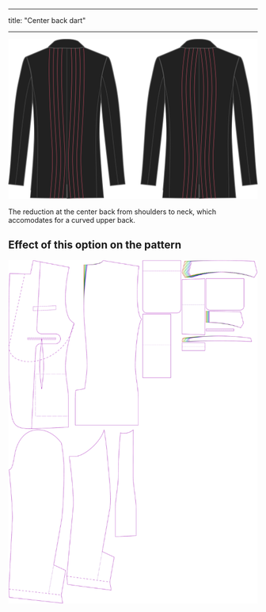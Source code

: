- - -
title: "Center back dart"
- - -

![Center back dart](centerbackdart.svg)

The reduction at the center back from shoulders to neck, which accomodates for a curved upper back.

## Effect of this option on the pattern

![This image shows the effect of this option by superimposing several variants that have a different value for this option](jaeger_centerbackdart_sample.svg "Effect of this option on the pattern")
